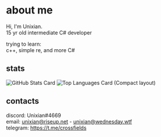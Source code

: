 # about me

Hi, I'm Unixian.\
15 yr old intermediate C# developer

trying to learn:\
c++, simple re, and more C#

## stats
![GitHub Stats Card](https://github-readme-stats.vercel.app/api?username=notunixian)
![Top Languages Card (Compact layout)](https://github-readme-stats.vercel.app/api/top-langs/?username=notunixian&layout=compact)

## contacts
discord: Unixian#4669\
email: unixian@riseup.net - unixian@wednesday.wtf\
telegram: https://t.me/crossfields

